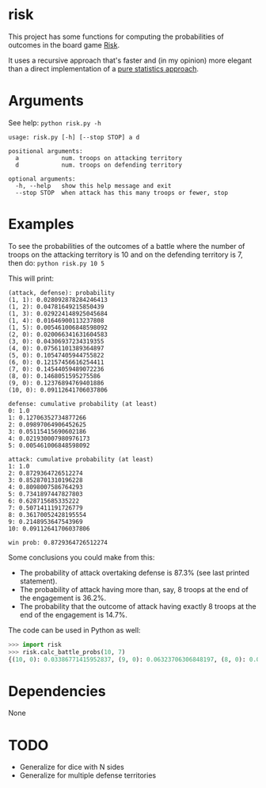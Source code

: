 # risk

This project has some functions for computing the probabilities of outcomes in the board game [Risk](https://en.wikipedia.org/wiki/Risk_(game)).

It uses a recursive approach that's faster and (in my opinion) more elegant than a direct implementation of a [pure statistics approach](http://www4.stat.ncsu.edu/~jaosborn/research/RISK.pdf).


# Arguments

See help: `python risk.py -h`

```
usage: risk.py [-h] [--stop STOP] a d

positional arguments:
  a            num. troops on attacking territory
  d            num. troops on defending territory

optional arguments:
  -h, --help   show this help message and exit
  --stop STOP  when attack has this many troops or fewer, stop
```


# Examples

To see the probabilities of the outcomes of a battle where the number of troops on the attacking territory is 10 and on the defending territory is 7, then do:
    `python risk.py 10 5`

This will print:
```
(attack, defense): probability
(1, 1): 0.028092878284246413
(1, 2): 0.04781649215850439
(1, 3): 0.029224148925045684
(1, 4): 0.01646900113237808
(1, 5): 0.005461006848598092
(2, 0): 0.020066341631604583
(3, 0): 0.04306937234319355
(4, 0): 0.07561101389364897
(5, 0): 0.10547405944755822
(6, 0): 0.12157456616254411
(7, 0): 0.14544059489072236
(8, 0): 0.1468051595275586
(9, 0): 0.12376894769401886
(10, 0): 0.09112641706037806

defense: cumulative probability (at least)
0: 1.0
1: 0.12706352734877266
2: 0.09897064906452625
3: 0.05115415690602186
4: 0.021930007980976173
5: 0.005461006848598092

attack: cumulative probability (at least)
1: 1.0
2: 0.8729364726512274
3: 0.8528701310196228
4: 0.8098007586764293
5: 0.7341897447827803
6: 0.628715685335222
7: 0.5071411191726779
8: 0.36170052428195554
9: 0.2148953647543969
10: 0.09112641706037806

win prob: 0.8729364726512274
```

Some conclusions you could make from this:
* The probability of attack overtaking defense is 87.3% (see last printed statement).
* The probability of attack having more than, say, 8 troops at the end of the engagement is 36.2%.
* The probability that the outcome of attack having exactly 8 troops at the end of the engagement is 14.7%.

The code can be used in Python as well:
```python
>>> import risk
>>> risk.calc_battle_probs(10, 7)
{(10, 0): 0.03386771415952837, (9, 0): 0.06323706306848197, (8, 0): 0.09529206908693112, (7, 0): 0.11386017602833826, (6, 0): 0.11615211502207937, (5, 0): 0.1159717383838905, (4, 0): 0.09843767152386411, (3, 0): 0.060036192808549695, (2, 0): 0.02922503013626597, (1, 1): 0.040915042190772355, (1, 2): 0.07532197109219943, (1, 3): 0.05871256743457267, (1, 4): 0.04781649215850439, (1, 5): 0.029224148925045684, (1, 6): 0.01646900113237808, (1, 7): 0.005461006848598092}
```

# Dependencies
None


# TODO
* Generalize for dice with N sides
* Generalize for multiple defense territories
